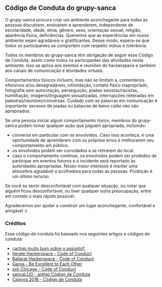 ## Código de Conduta do grupy-sanca

O grupy-sanca procura criar um ambiente aconchegante para todas as pessoas discutirem, ensinarem e aprenderem, independente de escolaridade, idade, etnia, gênero, sexo, orientação sexual, religião, aparência física, deficiências. Queremos que as experiências em nosso ambiente sejam agradáveis e gratificantes. Desse modo, espera-se que todos os participantes se comportem com respeito mútuo e tolerância.

Todos os membros do grupy-sanca têm obrigação de seguir esse Código de Conduta, assim como todos os participantes das atividades neste ambiente. Isso se aplica aos eventos e reuniões do hackerspace e também aos canais de comunicação e atividades virtuais.

Comportamentos tóxicos incluem, mas não se limitam a, comentários ofensivos e/ou desagradáveis, intimidação, contato físico inapropriado, fotografia sem autorização, perseguição, piadas sexistas/racistas, humilhação, imagens/linguagem sexualizadas, interrupções reiteradas em palestras/reuniões/conversas. Cuidado com as palavras em comunicação é importante: excesso de piadas ou palavras de baixo calão não são apropriados.

Se uma pessoa iniciar algum comportamento tóxico, membros do grupy-sanca podem tomar qualquer ação que julguem apropriada, incluindo:

- conversa em particular com os envolvidos. Caso isso aconteça, é uma oportunidade de aprenderem com os próprios erros e melhorarem seu comportamento em público.
- os envolvidos podem ser convidados a se retirarem do local.
- caso o comportamento continue, os envolvidos podem ser proibidos de participar em eventos futuros e o incidente será reportado às autoridades apropriadas. Nosso maior interesse é manter uma atmosfera agradável e acolhedora para todas as pessoas. Proibição é um último recurso.

Se você se sentir desconfortável com qualquer situação, ou notar que alguém ficou desconfortável, ou tiver qualquer outra preocupação, entre em contato o mais rápido possível. <contatos aqui></contatos>

Agradecemos por ajudar a construir um lugar aconchegante, confortável e amigável :)

### Créditos

Esse código de conduta foi baseado nos seguintes artigos e códigos de conduta:

- [¡¡artigo muito bom sobre o assunto!!](https://dzone.com/articles/every-free-software-community-needs-a-code-of-cond)
- [Iterate Hackerspace - Code  of Conduct](https://iteratehackerspace.com/#code-of-conduct)
- [Ballarat Hackerspace -  Code of Conduct](https://ballarathackerspace.org.au/code-of-conduct)
- [Garoa -  Be Excellent to Each Other](https://garoa.net.br/wiki/Blog:Anúncios/Be_Excellent_to_Each_Other)
- [ssh Chicago - Code of Conduct](https://sshchicago.org/about-us/code-of-conduct/)
- [sancaLUG  - antigo Código de Conduta](https://github.com/sancaLUG/documentos/blob/master/codigo-conduta-installfest-old.pdf)
- [Caipyra 2018 - Código de Conduta](https://github.com/grupy-sanca/caipyra2018/blob/master/CódigoDeConduta.md)
